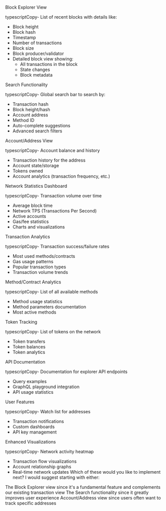 
Block Explorer View

typescriptCopy- List of recent blocks with details like:
  - Block height
  - Block hash
  - Timestamp
  - Number of transactions
  - Block size
  - Block producer/validator
- Detailed block view showing:
  - All transactions in the block
  - State changes
  - Block metadata

Search Functionality

typescriptCopy- Global search bar to search by:
  - Transaction hash
  - Block height/hash
  - Account address
  - Method ID
- Auto-complete suggestions
- Advanced search filters

Account/Address View

typescriptCopy- Account balance and history
- Transaction history for the address
- Account state/storage
- Tokens owned
- Account analytics (transaction frequency, etc.)

Network Statistics Dashboard

typescriptCopy- Transaction volume over time
- Average block time
- Network TPS (Transactions Per Second)
- Active accounts
- Gas/fee statistics
- Charts and visualizations

Transaction Analytics

typescriptCopy- Transaction success/failure rates
- Most used methods/contracts
- Gas usage patterns
- Popular transaction types
- Transaction volume trends

Method/Contract Analytics

typescriptCopy- List of all available methods
- Method usage statistics
- Method parameters documentation
- Most active methods

Token Tracking

typescriptCopy- List of tokens on the network
- Token transfers
- Token balances
- Token analytics

API Documentation

typescriptCopy- Documentation for explorer API endpoints
- Query examples
- GraphQL playground integration
- API usage statistics

User Features

typescriptCopy- Watch list for addresses
- Transaction notifications
- Custom dashboards
- API key management

Enhanced Visualizations

typescriptCopy- Network activity heatmap
- Transaction flow visualizations
- Account relationship graphs
- Real-time network updates
Which of these would you like to implement next? I would suggest starting with either:

The Block Explorer view since it's a fundamental feature and complements our existing transaction view
The Search functionality since it greatly improves user experience
Account/Address view since users often want to track specific addresses
